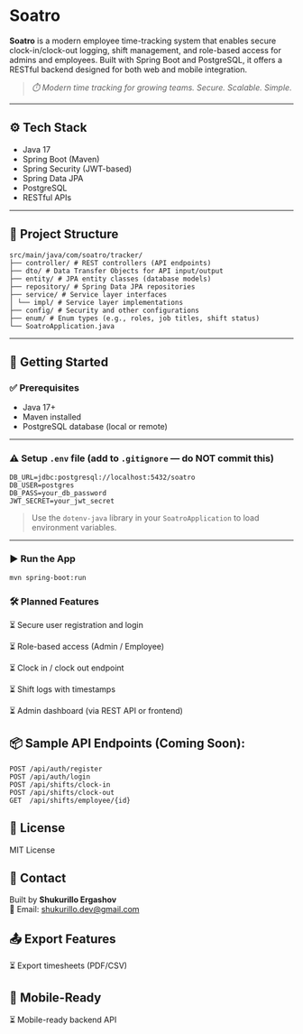 # Soatro

**Soatro** is a modern employee time-tracking system that enables secure clock-in/clock-out logging, shift management, and role-based access for admins and employees. Built with Spring Boot and PostgreSQL, it offers a RESTful backend designed for both web and mobile integration.
> _⏱️ Modern time tracking for growing teams. Secure. Scalable. Simple._

---

## ⚙️ Tech Stack

- Java 17  
- Spring Boot (Maven)  
- Spring Security (JWT-based)  
- Spring Data JPA  
- PostgreSQL  
- RESTful APIs  

---


## 📁 Project Structure
```
src/main/java/com/soatro/tracker/
├── controller/ # REST controllers (API endpoints)
├── dto/ # Data Transfer Objects for API input/output
├── entity/ # JPA entity classes (database models)
├── repository/ # Spring Data JPA repositories
├── service/ # Service layer interfaces
│ └── impl/ # Service layer implementations
├── config/ # Security and other configurations
├── enum/ # Enum types (e.g., roles, job titles, shift status)
└── SoatroApplication.java
```

---

## 🚀 Getting Started

### ✅ Prerequisites

- Java 17+
- Maven installed
- PostgreSQL database (local or remote)

---

 ### ⚠️ Setup `.env` file (add to `.gitignore` — do **NOT** commit this)
```
DB_URL=jdbc:postgresql://localhost:5432/soatro
DB_USER=postgres
DB_PASS=your_db_password
JWT_SECRET=your_jwt_secret
```

> Use the `dotenv-java` library in your `SoatroApplication` to load environment variables.

---

### ▶️ Run the App

```bash
mvn spring-boot:run
```

### 🛠️ Planned Features

⏳ Secure user registration and login

⏳ Role-based access (Admin / Employee)

⏳ Clock in / clock out endpoint

⏳ Shift logs with timestamps

⏳ Admin dashboard (via REST API or frontend)


## 📦 Sample API Endpoints (Coming Soon):
```
POST /api/auth/register
POST /api/auth/login
POST /api/shifts/clock-in
POST /api/shifts/clock-out
GET  /api/shifts/employee/{id}
```

## 📄 License
MIT License

## 🙋 Contact

Built by **Shukurillo Ergashov**  
📧 Email: shukurillo.dev@gmail.com  

## 📤 Export Features
⏳ Export timesheets (PDF/CSV)

## 📱 Mobile-Ready
⏳ Mobile-ready backend API

